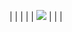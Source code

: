 
|  |
|  |
|  <img src="![Poster of a student's study on Social's Media;s Mental Health Impacts on Students](https://github.com/user-attachments/assets/816287f3-be69-4483-9a1b-c9136592bc36.png)">  |
|  |
